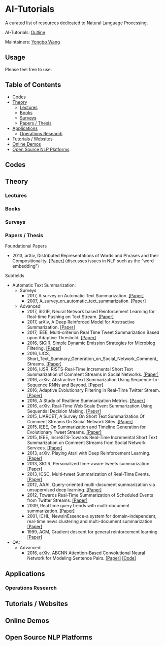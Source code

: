 # AI-Tutorials

A curated list of resources dedicated to Natural Language Processing.

AI-Tutorials: [Outline](https://github.com/yongbowin/AI-Tutorials)

Maintainers: [Yongbo Wang](https://github.com/yongbowin)


## Usage
Please feel free to use.

## Table of Contents

 - [Codes](#codes)
 - [Theory](#theory)
   - [Lectures](#lectures)
   - [Books](#books)
   - [Surveys](#surveys)
   - [Papers / Thesis](#papers--thesis)
 - [Applications](#applications)
   - [Operations Research](#operations-research)
 - [Tutorials / Websites](#tutorials--websites)
 - [Online Demos](#online-demos)
 - [Open Source NLP Platforms](#open-source-NLP-platforms)

## Codes

## Theory

### Lectures

### Books

### Surveys


### Papers / Thesis
Foundational Papers
 - 2013, arXiv, Distributed Representations of Words and Phrases and their Compositionality. [[Paper]](https://arxiv.org/pdf/1310.4546.pdf) (discusses issues in NLP such as the "word embedding")

Subfields
 - Automatic Text Summarization:
   - Surveys
     - 2017, A survey on Automatic Text Summarization. [[Paper]](https://www.researchgate.net/profile/Oguzhan_Tas2/publication/319904994_A_survey_on_Automatic_Text_Summarization/links/59cad16945851556e97e3228/A-survey-on-Automatic-Text-Summarization.pdf?origin=publication_detail)
     - 2007, A_survey_on_automatic_text_summarization. [[Paper]](http://www.cs.cmu.edu/afs/cs/Web/People/nasmith/LS2/das-martins.07.pdf)
   - Advanced
     - 2017, SIGIR, Neural Network based Reinforcement Learning for Real-time Pushing on Text Stream. [[Paper]](https://www.researchgate.net/publication/318764033_Neural_Network_based_Reinforcement_Learning_for_Real-time_Pushing_on_Text_Stream)
     - 2017, arXiv, A Deep Reinforced Model for Abstractive Summarization. [[Paper]](https://openreview.net/pdf/34f5413297ae5ab2dca2ceb906f9fcbc0499bedf.pdf)
     - 2017, IEEE, Multi-criterion Real Time Tweet Summarization Based upon Adaptive Threshold. [[Paper]](http://oatao.univ-toulouse.fr/17220/1/chellal_17220.pdf)
     - 2016, SIGIR, Simple Dynamic Emission Strategies for Microblog Filtering. [[Paper]](https://cs.uwaterloo.ca/~jimmylin/publications/Tan_etal_SIGIR2016b.pdf)
     - 2016, IJCS, Short_Text_Summary_Generation_on_Social_Network_Comment_Streams. [[Paper]](http://www.ijcsonline.com/IJCS/Vol03_Issue07/Short_Text_Summary_Generation_on_Social_Network_Comment_Streams.pdf)
     - 2016, IJSR, RISTS-Real-Time Incremental Short Text Summarization of Comment Streams in Social Networks. [[Paper]](http://bermuda.citi.sinica.edu.tw/wordpress/wp-content/uploads/2014/04/IncreSTS.pdf)
     - 2016, arXiv, Abstractive Text Summarization Using Sequence-to-Sequence RNNs and Beyond. [[Paper]](http://ai2-s2-pdfs.s3.amazonaws.com/b9e3/3c9d779ccecdc2a81b9bb52e424d96423220.pdf)
     - 2016, Adaptive Evolutionary Filtering in Real-Time Twitter Stream. [[Paper]](http://59.108.48.35:8080/static/upload/20170614171356_4082.pdf)
     - 2016, A Study of Realtime Summarization Metrics. [[Paper]](http://eprints.gla.ac.uk/148597/1/148597.pdf)
     - 2016, arXiv, Real-Time Web Scale Event Summarization Using Sequential Decision Making. [[Paper]](http://www.cs.columbia.edu/nlp/papers/2016/kedzie_event_summarization_sequential_ijcai2016.pdf)
     - 2015, IJARCET, A Survey On Short Text Summarization Of Comment Streams On Social Network Sites. [[Paper]](http://ijarcet.org/wp-content/uploads/IJARCET-VOL-4-ISSUE-11-4147-4151.pdf)
     - 2015, IEEE, On Summarization and Timeline Generation for Evolutionary Tweet Streams. [[Paper]](http://www.corporatetech.in/admin/ieee/On%20Summarization%20and%20Timeline%20Generation.pdf)
     - 2015, IEEE, IncreSTS-Towards Real-Time Incremental Short Text Summarization on Comment Streams from Social Network Services. [[Paper]](http://bermuda.citi.sinica.edu.tw/wordpress/wp-content/uploads/2014/04/IncreSTS.pdf)
     - 2013, arXiv, Playing Atari with Deep Reinforcement Learning. [[Paper]](http://www.cl.cam.ac.uk/~ey204/teaching/ACS/R244_2017_2018/papers/mnih_nips_2013.pdf)
     - 2013, SIGIR, Personalized time-aware tweets summarization. [[Paper]](http://edgar.meij.pro/wp-content/papercite-data/pdf/sigir-2013-ren.pdf)
     - 2013, ICSC, Multi-tweet Summarization of Real-Time Events. [[Paper]](http://danushka.net/papers/TweetSummary_2013.pdf)
     - 2012, AAAI, Query-oriented multi-document summarization via unsupervised deep learning. [[Paper]](http://ai2-s2-pdfs.s3.amazonaws.com/ef9e/17ef4dc2b42c5ec2cacf9a504f844ced484b.pdf)
     - 2012, Towards Real-Time Summarization of Scheduled Events from Twitter Streams. [[Paper]](http://ia800406.us.archive.org/19/items/arxiv-1204.3731/1204.3731.pdf)
     - 2009, Real time query trends with multi-document summarization. [[Paper]](http://patentimages.storage.googleapis.com/pdfs/US7613690.pdf)
     - 2001, ICHL, NewsInEssence-a system for domain-independent, real-time news clustering and multi-document summarization. [[Paper]](http://acl-arc.comp.nus.edu.sg/archives/acl-arc-090501d3/data/pdf/anthology-PDF/H/H01/H01-1056.pdf)
     - 1999, ACM, Gradient descent for general reinforcement learning. [[Paper]](http://leemon.com/papers/1999bm.pdf)
 - QA:
   - Advanced
     - 2016, arXiv, ABCNN Attention-Based Convolutional Neural Network for Modeling Sentence Pairs. [[Paper]](https://arxiv.org/pdf/1512.05193.pdf) [[Code]](https://github.com/galsang/ABCNN)

## Applications

### Operations Research

## Tutorials / Websites

## Online Demos

## Open Source NLP Platforms


